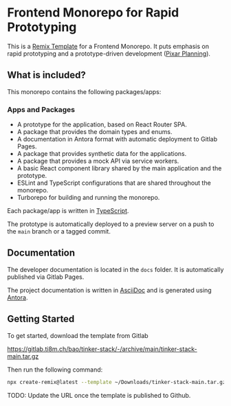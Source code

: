 # Frontend Monorepo for Rapid Prototyping

This is a [Remix Template](https://remix.run/docs/en/main/guides/templates) for a Frontend Monorepo.
It puts emphasis on rapid prototyping and a prototype-driven development
([Pixar Planning](https://www.youtube.com/watch?v=gbuWJ48T0bE&t=1294s)).

## What is included?

This monorepo contains the following packages/apps:

### Apps and Packages

- A prototype for the application, based on React Router SPA.
- A package that provides the domain types and enums.
- A documentation in Antora format with automatic deployment to Gitlab Pages.
- A package that provides synthetic data for the applications.
- A package that provides a mock API via service workers.
- A basic React component library shared by the main application and the prototype.
- ESLint and TypeScript configurations that are shared throughout the monorepo.
- Turborepo for building and running the monorepo.

Each package/app is written in [TypeScript](https://www.typescriptlang.org/).

The prototype is automatically deployed to a preview server on a push to the `main` branch or a
tagged commit.

## Documentation

The developer documentation is located in the `docs` folder. It is automatically published via
Gitlab Pages.

The project documentation is written in [AsciiDoc](https://asciidoctor.org/) and is generated using
[Antora](https://antora.org/).

## Getting Started

To get started, download the template from Gitlab

https://gitlab.ti8m.ch/bao/tinker-stack/-/archive/main/tinker-stack-main.tar.gz

Then run the following command:

```bash
npx create-remix@latest --template ~/Downloads/tinker-stack-main.tar.gz
```

TODO: Update the URL once the template is published to Github.
